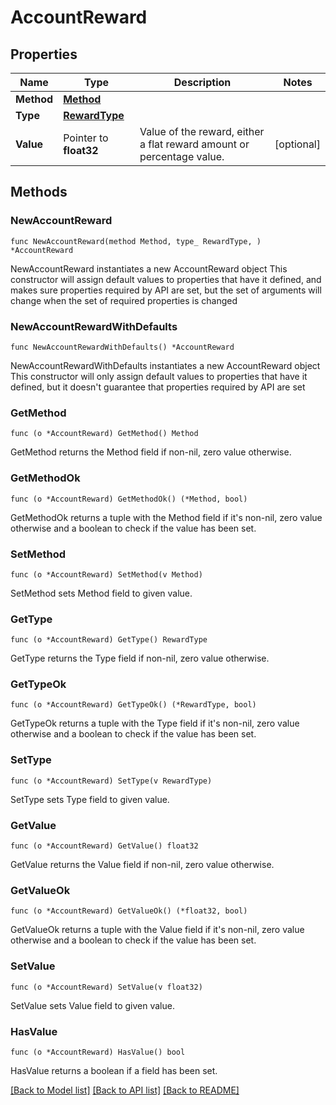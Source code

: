 # AccountReward

## Properties

Name | Type | Description | Notes
------------ | ------------- | ------------- | -------------
**Method** | [**Method**](Method.md) |  | 
**Type** | [**RewardType**](RewardType.md) |  | 
**Value** | Pointer to **float32** | Value of the reward, either a flat reward amount or percentage value. | [optional] 

## Methods

### NewAccountReward

`func NewAccountReward(method Method, type_ RewardType, ) *AccountReward`

NewAccountReward instantiates a new AccountReward object
This constructor will assign default values to properties that have it defined,
and makes sure properties required by API are set, but the set of arguments
will change when the set of required properties is changed

### NewAccountRewardWithDefaults

`func NewAccountRewardWithDefaults() *AccountReward`

NewAccountRewardWithDefaults instantiates a new AccountReward object
This constructor will only assign default values to properties that have it defined,
but it doesn't guarantee that properties required by API are set

### GetMethod

`func (o *AccountReward) GetMethod() Method`

GetMethod returns the Method field if non-nil, zero value otherwise.

### GetMethodOk

`func (o *AccountReward) GetMethodOk() (*Method, bool)`

GetMethodOk returns a tuple with the Method field if it's non-nil, zero value otherwise
and a boolean to check if the value has been set.

### SetMethod

`func (o *AccountReward) SetMethod(v Method)`

SetMethod sets Method field to given value.


### GetType

`func (o *AccountReward) GetType() RewardType`

GetType returns the Type field if non-nil, zero value otherwise.

### GetTypeOk

`func (o *AccountReward) GetTypeOk() (*RewardType, bool)`

GetTypeOk returns a tuple with the Type field if it's non-nil, zero value otherwise
and a boolean to check if the value has been set.

### SetType

`func (o *AccountReward) SetType(v RewardType)`

SetType sets Type field to given value.


### GetValue

`func (o *AccountReward) GetValue() float32`

GetValue returns the Value field if non-nil, zero value otherwise.

### GetValueOk

`func (o *AccountReward) GetValueOk() (*float32, bool)`

GetValueOk returns a tuple with the Value field if it's non-nil, zero value otherwise
and a boolean to check if the value has been set.

### SetValue

`func (o *AccountReward) SetValue(v float32)`

SetValue sets Value field to given value.

### HasValue

`func (o *AccountReward) HasValue() bool`

HasValue returns a boolean if a field has been set.


[[Back to Model list]](../README.md#documentation-for-models) [[Back to API list]](../README.md#documentation-for-api-endpoints) [[Back to README]](../README.md)


